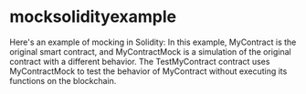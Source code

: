 # mocksolidityexample
Here's an example of mocking in Solidity:
In this example, MyContract is the original smart contract, and MyContractMock is a simulation of the original contract with a different behavior.
The TestMyContract contract uses MyContractMock to test the behavior of MyContract without
executing its functions on the blockchain.
